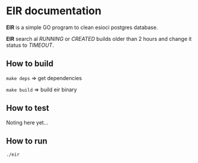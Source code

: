 # EIR documentation

**EIR** is a simple GO program to clean esioci postgres database.

**EIR** search al *RUNNING* or *CREATED* builds older than 2 hours and change it status to *TIMEOUT*.

## How to build
`make deps` => get dependencies

`make build` => build eir binary

## How to test
Noting here yet...

## How to run
`./eir`
